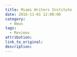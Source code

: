 ```yaml
---
title: Miami Writers Institute
date: 2016-11-01 12:00:00
category:
  - News
tags:
  - Reviews
attribution:
link_to_original:
description:
---
```

